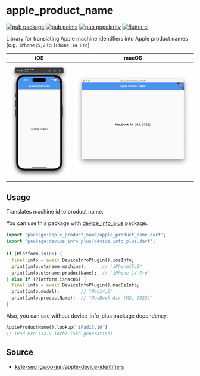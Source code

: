 # apple_product_name

[![pub package](https://img.shields.io/pub/v/apple_product_name)](https://pub.dev/packages/apple_product_name)
[![pub points](https://img.shields.io/pub/points/apple_product_name?color=2E8B57&label=pub%20points)](https://pub.dev/packages/apple_product_name/score)
[![pub popularity](https://img.shields.io/pub/popularity/apple_product_name)](https://pub.dev/packages/apple_product_name/score)
[![flutter ci](https://github.com/kyle-seongwoo-jun/flutter_apple_product_name/actions/workflows/flutter.yml/badge.svg)](https://github.com/kyle-seongwoo-jun/flutter_apple_product_name/actions/workflows/flutter.yml)

Library for translating Apple machine identifiers into Apple product names (e.g. `iPhone15,2` to `iPhone 14 Pro`)

| iOS            | macOS            |
| -------------- | ---------------- |
| ![ios image][] | ![macos image][] |

## Usage

Translates machine id to product name.

You can use this package with [device_info_plus](https://pub.dev/packages/device_info_plus) package.

```dart
import 'package:apple_product_name/apple_product_name.dart';
import 'package:device_info_plus/device_info_plus.dart';

if (Platform.isIOS) {
  final info = await DeviceInfoPlugin().iosInfo;
  print(info.utsname.machine);      // "iPhone15,2"
  print(info.utsname.productName);  // "iPhone 14 Pro"
} else if (Platform.isMacOS) {
  final info = await DeviceInfoPlugin().macOsInfo;
  print(info.model);        // "Mac14,2"
  print(info.productName);  // "MacBook Air (M2, 2022)"
}
```

Also, you can use without device_info_plus package dependency.

```dart
AppleProductName().lookup('iPad13,10')
// iPad Pro (12.9-inch) (5th generation)
```

## Source

- [kyle-seongwoo-jun/apple-device-identifiers](https://github.com/kyle-seongwoo-jun/apple-device-identifiers)

[ios image]: https://raw.githubusercontent.com/kyle-seongwoo-jun/flutter_apple_product_name/main/images/ios.png
[macos image]: https://raw.githubusercontent.com/kyle-seongwoo-jun/flutter_apple_product_name/main/images/macos.png

